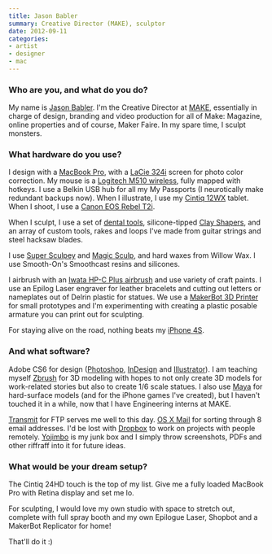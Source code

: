 ```yaml
---
title: Jason Babler
summary: Creative Director (MAKE), sculptor
date: 2012-09-11
categories:
- artist
- designer
- mac
---
```


### Who are you, and what do you do?

My name is [Jason Babler](http://www.mantlestudios.com/ "Jason's website."). I'm the Creative Director at [MAKE](http://makezine.com/ "A DIY magazine."), essentially in charge of design, branding and video production for all of Make: Magazine, online properties and of course, Maker Faire. In my spare time, I sculpt monsters.

### What hardware do you use?

I design with a [MacBook Pro][macbook-pro], with a [LaCie 324i][324i] screen for photo color correction. My mouse is a [Logitech M510 wireless][m510], fully mapped with hotkeys. I use a Belkin USB hub for all my My Passports (I neurotically make redundant backups now). When I illustrate, I use my [Cintiq 12WX][cintiq] tablet. When I shoot, I use a [Canon EOS Rebel T2i][eos-rebel-t2i].

When I sculpt, I use a set of [dental tools](http://www.sculpturedepot.net/clay-wax-tools/steel-tools.htm "A set of dental tools for sculpting."), silicone-tipped [Clay Shapers][clay-shapers], and an array of custom tools, rakes and loops I've made from guitar strings and steel hacksaw blades. 

I use [Super Sculpey][super-sculpey] and [Magic Sculp][magic-sculp], and hard waxes from Willow Wax. I use Smooth-On's Smoothcast resins and silicones.

I airbrush with an [Iwata HP-C Plus airbrush][hp-c-plus] and use variety of craft paints. I use an Epilog Laser engraver for leather bracelets and cutting out letters or nameplates out of Delrin plastic for statues. We use a [MakerBot 3D Printer][replicator] for small prototypes and I'm experimenting with creating a plastic posable armature you can print out for sculpting.

For staying alive on the road, nothing beats my [iPhone 4S][iphone-4s].

### And what software?

Adobe CS6 for design ([Photoshop][], [InDesign][] and [Illustrator][]). I am teaching myself [Zbrush][] for 3D modeling with hopes to not only create 3D models for work-related stories but also to create 1/6 scale statues. I also use [Maya][] for hard-surface models (and for the iPhone games I've created), but I haven't touched it in a while, now that I have Engineering interns at MAKE.

[Transmit][] for FTP serves me well to this day. [OS X Mail][mail] for sorting through 8 email addresses. I'd be lost with [Dropbox][] to work on projects with people remotely. [Yojimbo][] is my junk box and I simply throw screenshots, PDFs and other riffraff into it for future ideas. 

### What would be your dream setup?

The Cintiq 24HD touch is the top of my list. Give me a fully loaded MacBook Pro with Retina display and set me lo. 

For sculpting, I would love my own studio with space to stretch out, complete with full spray booth and my own Epilogue Laser, Shopbot and a MakerBot Replicator for home!

That'll do it :)

[324i]: http://web.archive.org/web/20151126215225/http://www.amazon.com:80/LaCie-Monitor-P-IPS-Panel-AdobeRGB/dp/B00452TLAE? "A 24 inch LCD screen."
[cintiq]: https://www.wacom.com/en-us/us/cintiq "A computer screen you can draw on."
[clay-shapers]: https://www.sculpt.com/catalog_98/CLAYTOOLS/clayshapers.htm "Silicone-tipped tools for sculpting and modelling."
[dropbox]: https://www.dropbox.com/ "Online syncing and storage."
[eos-rebel-t2i]: https://en.wikipedia.org/wiki/Canon_EOS_550D "An 18 megapixel camera."
[hp-c-plus]: http://www.iwata-airbrush.com/products/iwata-airbrushes/high-performance-plus/hp-c-plus/ "An airbrush."
[illustrator]: https://www.adobe.com/products/illustrator.html "A vector graphics editor."
[indesign]: https://www.adobe.com/products/indesign.html "A desktop/web publishing application."
[iphone-4s]: https://en.wikipedia.org/wiki/IPhone_4S "A smartphone."
[m510]: https://www.logitech.com/en-us/product/wireless-mouse-m510.html "A wireless mouse."
[macbook-pro]: https://www.apple.com/macbook-pro/ "A laptop."
[magic-sculp]: http://web.archive.org/web/20221022133122/https://magicsculp.com/ "An epoxy modelling putty."
[mail]: https://en.wikipedia.org/wiki/Mail_(application) "The default Mac OS X mail client."
[maya]: http://web.archive.org/web/20221224070508/https://www.autodesk.com/products/maya/overview "3D animation software."
[photoshop]: https://www.adobe.com/products/photoshop.html "A bitmap image editor."
[replicator]: https://store.makerbot.com/replicator "A 3D printer."
[super-sculpey]: https://www.sculpey.com/product/super-sculpey/ "A polymer modelling clay."
[transmit]: https://panic.com/transmit/ "An FTP/SFTP client for the Mac."
[yojimbo]: http://www.barebones.com/products/Yojimbo/ "Data 'bucket' software for the Mac."
[zbrush]: http://pixologic.com/zbrush/ "3D digital painting and sculpture software."
